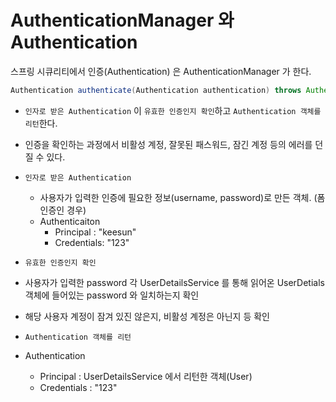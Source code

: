 # AuthenticationManager 와 Authentication

스프링 시큐리티에서 인증(Authentication) 은 AuthenticationManager 가 한다.

```java
Authentication authenticate(Authentication authentication) throws AuthenticationException;
```

- `인자로 받은 Authentication` 이 `유효한 인증인지 확인`하고 `Authentication 객체를 리턴`한다.
- 인증을 확인하는 과정에서 비활성 계정, 잘못된 패스워드, 잠긴 계정 등의 에러를 던질 수 있다.

- `인자로 받은 Authentication`
  - 사용자가 입력한 인증에 필요한 정보(username, password)로 만든 객체. (폼 인증인 경우)
  - Authenticaiton
    - Principal : "keesun"
    - Credentials: "123"
    
 - `유효한 인증인지 확인`
  - 사용자가 입력한 password 각 UserDetailsService 를 통해 읽어온 UserDetials 객체에 들어있는 password 와 일치하는지 확인
  - 해당 사용자 계정이 잠겨 있진 않은지, 비활성 계정은 아닌지 등 확인
  
 - `Authentication 객체를 리턴`
  - Authentication
    - Principal : UserDetailsService 에서 리턴한 객체(User)
    - Credentials : "123"
